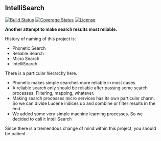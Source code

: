 IntelliSearch
-

[![Build Status](https://travis-ci.com/RogerJFX/IntelliSearch.svg?branch=master)](https://travis-ci.com/RogerJFX/MicroSearch)
[![Coverage Status](https://codecov.io/gh/rogerjfx/intellisearch/branch/master/graph/badge.svg)](https://codecov.io/gh/RogerJFX/MicroSearch)
[![License](https://img.shields.io/badge/License-Apache%202.0-blue.svg)](https://opensource.org/licenses/Apache-2.0)

**Another attempt to make search results most reliable.**

History of naming of this project is:

- Phonetic Search
- Reliable Search
- Micro Search
- IntelliSearch

There is a particular hierarchy here. 

- Phonetic makes simple searches more reliable in most cases. 
- A reliable search only should be reliable after passing some search processes. Filtering, mapping, whatever.
- Making search processes micro services has its own particular charm. So we can divide Lucene indices up and 
combine or filter results in the end.
- We added some very simple machine learning processes. So we decided to call it IntelliSearch

Since there is a tremendous change of mind within this project, you should be patient. 